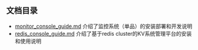## 文档目录

* [monitor_console_guide.md](monitor_console_guide.md) 介绍了监控系统（单品）的安装部署和开发说明
* [redis_console_guide.md](redis_console_guide.md) 介绍了基于redis cluster的KV系统管理平台的安装和使用说明